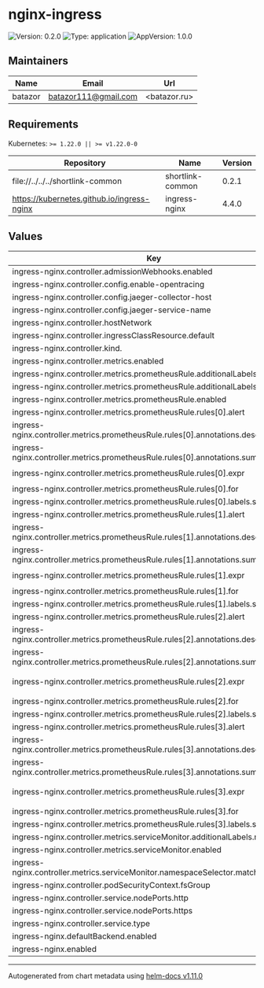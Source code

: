 # nginx-ingress

![Version: 0.2.0](https://img.shields.io/badge/Version-0.2.0-informational?style=flat-square) ![Type: application](https://img.shields.io/badge/Type-application-informational?style=flat-square) ![AppVersion: 1.0.0](https://img.shields.io/badge/AppVersion-1.0.0-informational?style=flat-square)

## Maintainers

| Name | Email | Url |
| ---- | ------ | --- |
| batazor | <batazor111@gmail.com> | <batazor.ru> |

## Requirements

Kubernetes: `>= 1.22.0 || >= v1.22.0-0`

| Repository | Name | Version |
|------------|------|---------|
| file://../../../shortlink-common | shortlink-common | 0.2.1 |
| https://kubernetes.github.io/ingress-nginx | ingress-nginx | 4.4.0 |

## Values

| Key | Type | Default | Description |
|-----|------|---------|-------------|
| ingress-nginx.controller.admissionWebhooks.enabled | bool | `false` |  |
| ingress-nginx.controller.config.enable-opentracing | string | `"true"` |  |
| ingress-nginx.controller.config.jaeger-collector-host | string | `"grafana-tempo.grafana"` |  |
| ingress-nginx.controller.config.jaeger-service-name | string | `"nginx-ingress"` |  |
| ingress-nginx.controller.hostNetwork | bool | `false` |  |
| ingress-nginx.controller.ingressClassResource.default | bool | `true` |  |
| ingress-nginx.controller.kind. | string | `nil` |  |
| ingress-nginx.controller.metrics.enabled | bool | `true` |  |
| ingress-nginx.controller.metrics.prometheusRule.additionalLabels.app | string | `"kube-prometheus-stack"` |  |
| ingress-nginx.controller.metrics.prometheusRule.additionalLabels.release | string | `"prometheus-operator"` |  |
| ingress-nginx.controller.metrics.prometheusRule.enabled | bool | `true` |  |
| ingress-nginx.controller.metrics.prometheusRule.rules[0].alert | string | `"NGINXConfigFailed"` |  |
| ingress-nginx.controller.metrics.prometheusRule.rules[0].annotations.description | string | `"bad ingress config - nginx config test failed"` |  |
| ingress-nginx.controller.metrics.prometheusRule.rules[0].annotations.summary | string | `"uninstall the latest ingress changes to allow config reloads to resume"` |  |
| ingress-nginx.controller.metrics.prometheusRule.rules[0].expr | string | `"count(nginx_ingress_controller_config_last_reload_successful == 0) > 0"` |  |
| ingress-nginx.controller.metrics.prometheusRule.rules[0].for | string | `"1s"` |  |
| ingress-nginx.controller.metrics.prometheusRule.rules[0].labels.severity | string | `"critical"` |  |
| ingress-nginx.controller.metrics.prometheusRule.rules[1].alert | string | `"NGINXCertificateExpiry"` |  |
| ingress-nginx.controller.metrics.prometheusRule.rules[1].annotations.description | string | `"ssl certificate(s) will expire in less then a week"` |  |
| ingress-nginx.controller.metrics.prometheusRule.rules[1].annotations.summary | string | `"renew expiring certificates to avoid downtime"` |  |
| ingress-nginx.controller.metrics.prometheusRule.rules[1].expr | string | `"(avg(nginx_ingress_controller_ssl_expire_time_seconds) by (host) - time()) < 604800"` |  |
| ingress-nginx.controller.metrics.prometheusRule.rules[1].for | string | `"1s"` |  |
| ingress-nginx.controller.metrics.prometheusRule.rules[1].labels.severity | string | `"critical"` |  |
| ingress-nginx.controller.metrics.prometheusRule.rules[2].alert | string | `"NGINXTooMany500s"` |  |
| ingress-nginx.controller.metrics.prometheusRule.rules[2].annotations.description | string | `"Too many 5XXs"` |  |
| ingress-nginx.controller.metrics.prometheusRule.rules[2].annotations.summary | string | `"More than 5% of all requests returned 5XX, this requires your attention"` |  |
| ingress-nginx.controller.metrics.prometheusRule.rules[2].expr | string | `"100 * ( sum( nginx_ingress_controller_requests{status=~\"5.+\"} ) / sum(nginx_ingress_controller_requests) ) > 5"` |  |
| ingress-nginx.controller.metrics.prometheusRule.rules[2].for | string | `"1m"` |  |
| ingress-nginx.controller.metrics.prometheusRule.rules[2].labels.severity | string | `"warning"` |  |
| ingress-nginx.controller.metrics.prometheusRule.rules[3].alert | string | `"NGINXTooMany400s"` |  |
| ingress-nginx.controller.metrics.prometheusRule.rules[3].annotations.description | string | `"Too many 4XXs"` |  |
| ingress-nginx.controller.metrics.prometheusRule.rules[3].annotations.summary | string | `"More than 5% of all requests returned 4XX, this requires your attention"` |  |
| ingress-nginx.controller.metrics.prometheusRule.rules[3].expr | string | `"100 * ( sum( nginx_ingress_controller_requests{status=~\"4.+\"} ) / sum(nginx_ingress_controller_requests) ) > 5"` |  |
| ingress-nginx.controller.metrics.prometheusRule.rules[3].for | string | `"1m"` |  |
| ingress-nginx.controller.metrics.prometheusRule.rules[3].labels.severity | string | `"warning"` |  |
| ingress-nginx.controller.metrics.serviceMonitor.additionalLabels.release | string | `"prometheus-operator"` |  |
| ingress-nginx.controller.metrics.serviceMonitor.enabled | bool | `true` |  |
| ingress-nginx.controller.metrics.serviceMonitor.namespaceSelector.matchNames[0] | string | `"nginx-ingress"` |  |
| ingress-nginx.controller.podSecurityContext.fsGroup | int | `1001` |  |
| ingress-nginx.controller.service.nodePorts.http | int | `80` |  |
| ingress-nginx.controller.service.nodePorts.https | int | `443` |  |
| ingress-nginx.controller.service.type | string | `"NodePort"` |  |
| ingress-nginx.defaultBackend.enabled | bool | `true` |  |
| ingress-nginx.enabled | bool | `true` |  |

----------------------------------------------
Autogenerated from chart metadata using [helm-docs v1.11.0](https://github.com/norwoodj/helm-docs/releases/v1.11.0)
